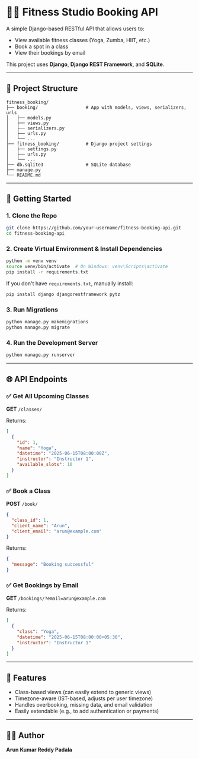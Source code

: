 # 🧘‍♂️ Fitness Studio Booking API

A simple Django-based RESTful API that allows users to:

- View available fitness classes (Yoga, Zumba, HIIT, etc.)
- Book a spot in a class
- View their bookings by email

This project uses **Django**, **Django REST Framework**, and **SQLite**.

---

## 📁 Project Structure

```
fitness_booking/
├── booking/                  # App with models, views, serializers, urls
│   ├── models.py
│   ├── views.py
│   ├── serializers.py
│   ├── urls.py
│   └── ...
├── fitness_booking/          # Django project settings
│   ├── settings.py
│   ├── urls.py
│   └── ...
├── db.sqlite3                # SQLite database
├── manage.py
└── README.md
```

---

## 🚀 Getting Started

### 1. Clone the Repo

```bash
git clone https://github.com/your-username/fitness-booking-api.git
cd fitness-booking-api
```

### 2. Create Virtual Environment & Install Dependencies

```bash
python -m venv venv
source venv/bin/activate  # On Windows: venv\Scripts\activate
pip install -r requirements.txt
```

If you don't have `requirements.txt`, manually install:

```bash
pip install django djangorestframework pytz
```

### 3. Run Migrations

```bash
python manage.py makemigrations
python manage.py migrate
```

### 4. Run the Development Server

```bash
python manage.py runserver
```

---

## 🌐 API Endpoints

### ✅ Get All Upcoming Classes

**GET** `/classes/`

Returns:
```json
[
  {
    "id": 1,
    "name": "Yoga",
    "datetime": "2025-06-15T08:00:00Z",
    "instructor": "Instructor 1",
    "available_slots": 10
  }
]
```

### ✅ Book a Class

**POST** `/book/`

```json
{
  "class_id": 1,
  "client_name": "Arun",
  "client_email": "arun@example.com"
}
```

Returns:
```json
{
  "message": "Booking successful"
}
```

### ✅ Get Bookings by Email

**GET** `/bookings/?email=arun@example.com`

Returns:
```json
[
  {
    "class": "Yoga",
    "datetime": "2025-06-15T08:00:00+05:30",
    "instructor": "Instructor 1"
  }
]
```

---

## 🧠 Features

- Class-based views (can easily extend to generic views)
- Timezone-aware (IST-based, adjusts per user timezone)
- Handles overbooking, missing data, and email validation
- Easily extendable (e.g., to add authentication or payments)

---



## 🧑‍💻 Author

**Arun Kumar Reddy Padala**
